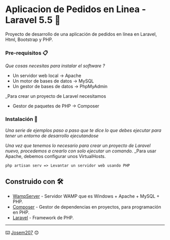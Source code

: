 # Aplicacion de Pedidos en Linea - Laravel 5.5 🚀

Proyecto de desarrollo de una aplicación de pedidos en línea en Laravel, Html, Bootstrap y PHP.


### Pre-requisitos 📋

_Que cosas necesitas para instalar el software ?_

- Un servidor web local -> Apache
- Un motor de bases de datos -> MySQL 
- Un gestor de bases de datos -> PhpMyAdmin

_Para crear un proyecto de Laravel necesitamos
- Gestor de paquetes de PHP -> Composer

### Instalación 🔧

_Una serie de ejemplos paso a paso que te dice lo que debes ejecutar para tener un entorno de desarrollo ejecutandose_

_Una vez que tenemos lo necesario para crear un proyecto de Laravel nuevo, procedemos a crearlo con solo ejecutar un comando._
_Para usar Apache, debemos configurar unos VirtualHosts.

```
php artisan serv => Levantar un servidor web usando PHP
```

## Construido con 🛠️

* [WampServer](https://www.wampserver.com) - Servidor WAMP que es Windows + Apache + MySQL + PHP.
* [Composer](https://getcomposer.org/download/) - Gestor de dependencias en proyectos, para programación en PHP.
* [Laravel](https://laravel.com) - Framework de PHP.


---
⌨️ [Josem207](https://github.com/josem207) 😊
